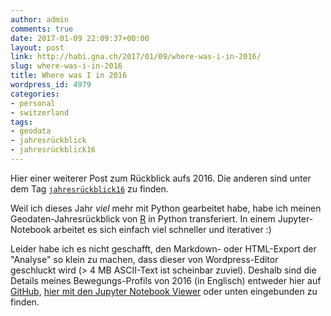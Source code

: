 ```yaml
---
author: admin
comments: true
date: 2017-01-09 22:09:37+00:00
layout: post
link: http://habi.gna.ch/2017/01/09/where-was-i-in-2016/
slug: where-was-i-in-2016
title: Where was I in 2016
wordpress_id: 4979
categories:
- personal
- switzerland
tags:
- geodata
- jahresrückblick
- jahresrückblick16
---
```


Hier einer weiterer Post zum Rückblick aufs 2016. Die anderen sind unter dem Tag [`jahresrückblick16`](http://habi.gna.ch/tag/jahresruckblick16) zu finden.

Weil ich dieses Jahr _viel_ mehr mit Python gearbeitet habe, habe ich meinen Geodaten-Jahresrückblick von [R](https://github.com/habi/jahresrueckblick/blob/master/OpenPaths.Rmd) in Python transferiert. In einem Jupyter-Notebook arbeitet es sich einfach viel schneller und iterativer :)

Leider habe ich es nicht geschafft, den Markdown- oder HTML-Export der "Analyse" so klein zu machen, dass dieser von Wordpress-Editor geschluckt wird (> 4 MB ASCII-Text ist scheinbar zuviel).
Deshalb sind die Details meines Bewegungs-Profils von 2016 (in Englisch) entweder hier auf [GitHub](https://github.com/habi/jahresrueckblick/blob/master/OpenPaths.ipynb), [hier mit den Jupyter Notebook Viewer](http://nbviewer.jupyter.org/github/habi/jahresrueckblick/blob/master/OpenPaths.ipynb) oder unten eingebunden zu finden.


